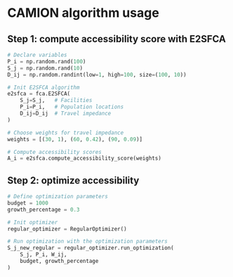# CAMION algorithm usage

## Step 1: compute accessibility score with E2SFCA

``` python
# Declare variables
P_i = np.random.rand(100)
S_j = np.random.rand(10)
D_ij = np.random.randint(low=1, high=100, size=(100, 10))

# Init E2SFCA algorithm
e2sfca = fca.E2SFCA(
    S_j=S_j,   # Facilities
    P_i=P_i,   # Population locations
    D_ij=D_ij  # Travel impedance
)

# Choose weights for travel impedance
weights = [(30, 1), (60, 0.42), (90, 0.09)]

# Compute accessibility scores
A_i = e2sfca.compute_accessibility_score(weights)
```

## Step 2: optimize accessibility

``` python
# Define optimization parameters
budget = 1000
growth_percentage = 0.3

# Init optimizer
regular_optimizer = RegularOptimizer()

# Run optimization with the optimization parameters
S_j_new_regular = regular_optimizer.run_optimization(
    S_j, P_i, W_ij,
    budget, growth_percentage
)
```
